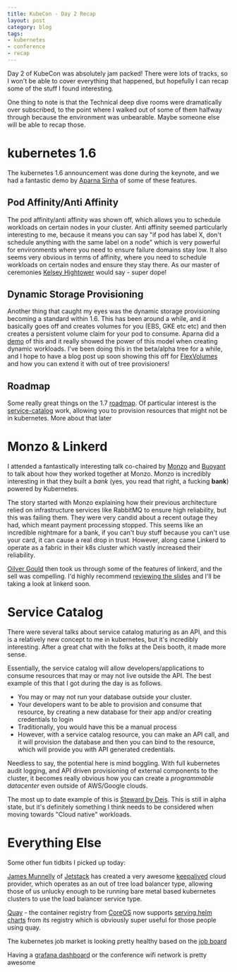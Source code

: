```yaml
---
title: KubeCon - Day 2 Recap
layout: post
category: blog
tags:
- kubernetes
- conference
- recap
---
```


Day 2 of KubeCon was absolutely jam packed! There were lots of tracks, so I won't be able to cover everything that happened, but hopefully I can recap some of the stuff I found interesting.

One thing to note is that the Technical deep dive rooms were dramatically over subscribed, to the point where I walked out of some of them halfway through because the environment was unbearable. Maybe someone else will be able to recap those.

# kubernetes 1.6
The kubernetes 1.6 announcement was done during the keynote, and we had a fantastic demo by [Aparna Sinha](https://twitter.com/apbhatnagar) of some of these features.

## Pod Affinity/Anti Affinity

The pod affinity/anti affinity was shown off, which allows you to schedule workloads on certain nodes in your cluster. Anti affinity seemed particularly interesting to me, because it means you can say "if pod has label X, don't schedule anything with the same label on a node" which is very powerful for environments where you need to ensure failure domains stay low. It also seems very obvious in terms of affinity, where you need to schedule workloads on certain nodes and ensure they stay there. As our master of ceremonies [Kelsey Hightower](https://twitter.com/kelseyhightower) would say - super dope!

## Dynamic Storage Provisioning

Another thing that caught my eyes was the dynamic storage provisioning becoming a standard within 1.6. This has been around a while, and it basically goes off and creates volumes for you (EBS, GKE etc etc) and then creates a persistent volume claim for your pod to consume. Aparna did a [demo](https://pbs.twimg.com/media/C8Egj0mWkAAfPZq.jpg) of this and it really showed the power of this model when creating dynamic workloads. I've been doing this in the beta/alpha tree for a while, and I hope to have a blog post up soon showing this off for [FlexVolumes](https://github.com/kubernetes/kubernetes/tree/master/examples/volumes/flexvolume) and how you can extend it with out of tree provisioners!

## Roadmap

Some really great things on the 1.7 [roadmap](https://pbs.twimg.com/media/C8EialzXQAEvEIZ.jpg). Of particular interest is the [service-catalog](https://github.com/kubernetes-incubator/service-catalog) work, allowing you to provision resources that might not be in kubernetes. More about that later

# Monzo & Linkerd
I attended a fantastically interesting talk co-chaired by [Monzo](https://monzo.com/) and [Buoyant](https://buoyant.io/) to talk about how they worked together at Monzo. Monzo is incredibly interesting in that they built a _bank_ (yes, you read that right, a fucking **bank**) powered by Kubernetes.

The story started with Monzo explaining how their previous architecture relied on infrastructure services like RabbitMQ to ensure high reliability, but this was failing them. They were very candid about a recent outage they had, which meant payment processing stopped. This seems like an incredible nightmare for a bank, if you can't buy stuff because you can't use your card, it can cause a real drop in trust. However, along came Linkerd to operate as a fabric in their k8s cluster which vastly increased their reliability.

[Oilver Gould](https://twitter.com/olix0r) then took us through some of the features of linkerd, and the sell was compelling. I'd highly recommend [reviewing the slides](https://speakerdeck.com/olix0r/when-failure-is-not-an-option-processing-real-money-at-monzo-with-kubernetes-and-linkerd) and I'll be taking a look at linkerd soon.

# Service Catalog

There were several talks about service catalog maturing as an API, and this is a relatively new concept to me in kubernetes, but it's incredibly interesting. After a great chat with the folks at the Deis booth, it made more sense.

Essentially, the service catalog will allow developers/applications to consume resources that may or may not live outside the API. The best example of this that I got during the day is as follows.

* You may or may not run your database outside your cluster. 
* Your developers want to be able to provision and consume that resource, by creating a new database for their app and/or creating credentials to login
* Traditionally, you would have this be a manual process
* However, with a service catalog resource, you can make an API call, and it will provision the database and then you can bind to the resource, which will provide you with API generated credentials.

Needless to say, the potential here is mind boggling. With full kubernetes audit logging, and API driven provisioning of external components to the cluster, it becomes really obvious how you can create a _programmable datacenter_ even outside of AWS/Google clouds. 

The most up to date example of this is [Steward by Deis](https://github.com/deis/steward). This is still in alpha state, but it's definitely something I think needs to be considered when moving towards "Cloud native" workloads.

# Everything Else

Some other fun tidbits I picked up today:

[James Munnelly](https://twitter.com/jamesmunnelly) of [Jetstack](https://jetstack.io) has created a very awesome [keepalived](https://github.com/munnerz/keepalived-cloud-provider) cloud provider, which operates as an out of tree load balancer type, allowing those of us unlucky enough to be running bare metal based kubernetes clusters to use the load balancer service type.

[Quay](https://quay.io/) - the container registry from [CoreOS](https://coreos.com/) now supports [serving helm charts](https://coreos.com/blog/quay-application-registry-for-kubernetes.html) from its registry which is obviously super useful for those people using quay.

The kubernetes job market is looking pretty healthy based on the [job board](https://twitter.com/briggsl/status/847141270984310788)

Having a [grafana dashboard](https://twitter.com/pracucci/status/847128032368361472) or the conference wifi network is pretty awesome
